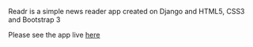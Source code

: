 Readr is a simple news reader app created on Django and HTML5, CSS3 and Bootstrap 3

Please see the app live [here](http://www.nikjohn.pythoneverywhere.com) 

